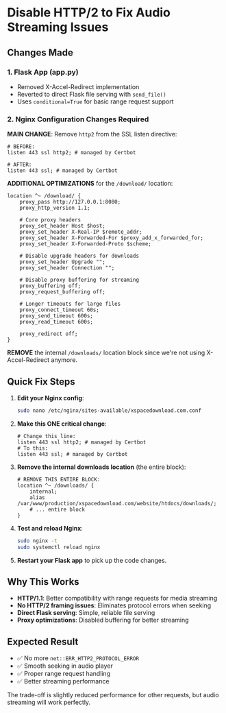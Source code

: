 # Disable HTTP/2 to Fix Audio Streaming Issues

## Changes Made

### 1. Flask App (app.py)
- Removed X-Accel-Redirect implementation
- Reverted to direct Flask file serving with `send_file()`
- Uses `conditional=True` for basic range request support

### 2. Nginx Configuration Changes Required

**MAIN CHANGE**: Remove `http2` from the SSL listen directive:

```nginx
# BEFORE:
listen 443 ssl http2; # managed by Certbot

# AFTER: 
listen 443 ssl; # managed by Certbot
```

**ADDITIONAL OPTIMIZATIONS** for the `/download/` location:

```nginx
location ^~ /download/ {
    proxy_pass http://127.0.0.1:8080;
    proxy_http_version 1.1;
    
    # Core proxy headers
    proxy_set_header Host $host;
    proxy_set_header X-Real-IP $remote_addr;
    proxy_set_header X-Forwarded-For $proxy_add_x_forwarded_for;
    proxy_set_header X-Forwarded-Proto $scheme;
    
    # Disable upgrade headers for downloads
    proxy_set_header Upgrade "";
    proxy_set_header Connection "";
    
    # Disable proxy buffering for streaming
    proxy_buffering off;
    proxy_request_buffering off;
    
    # Longer timeouts for large files
    proxy_connect_timeout 60s;
    proxy_send_timeout 600s;
    proxy_read_timeout 600s;
    
    proxy_redirect off;
}
```

**REMOVE** the internal `/downloads/` location block since we're not using X-Accel-Redirect anymore.

## Quick Fix Steps

1. **Edit your Nginx config**:
   ```bash
   sudo nano /etc/nginx/sites-available/xspacedownload.com.conf
   ```

2. **Make this ONE critical change**:
   ```nginx
   # Change this line:
   listen 443 ssl http2; # managed by Certbot
   # To this:
   listen 443 ssl; # managed by Certbot
   ```

3. **Remove the internal downloads location** (the entire block):
   ```nginx
   # REMOVE THIS ENTIRE BLOCK:
   location ^~ /downloads/ {
       internal;
       alias /var/www/production/xspacedownload.com/website/htdocs/downloads/;
       # ... entire block
   }
   ```

4. **Test and reload Nginx**:
   ```bash
   sudo nginx -t
   sudo systemctl reload nginx
   ```

5. **Restart your Flask app** to pick up the code changes.

## Why This Works

- **HTTP/1.1**: Better compatibility with range requests for media streaming
- **No HTTP/2 framing issues**: Eliminates protocol errors when seeking
- **Direct Flask serving**: Simple, reliable file serving
- **Proxy optimizations**: Disabled buffering for better streaming

## Expected Result

- ✅ No more `net::ERR_HTTP2_PROTOCOL_ERROR`
- ✅ Smooth seeking in audio player
- ✅ Proper range request handling
- ✅ Better streaming performance

The trade-off is slightly reduced performance for other requests, but audio streaming will work perfectly.